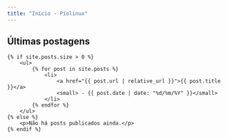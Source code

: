 ```yaml
---
title: "Início - Piolinux"
---
```

<!--
    Removida a tag <main> e a tag <h>
    para evitar duplicações e erros de HTML.
-->

<section>
    <h2>Últimas postagens</h2>

    {% if site.posts.size > 0 %}
        <ul>
            {% for post in site.posts %}
                <li>
                    <a href="{{ post.url | relative_url }}">{{ post.title }}</a>
                    <small> - {{ post.date | date: "%d/%m/%Y" }}</small>
                </li>
            {% endfor %}
        </ul>
    {% else %}
        <p>Não há posts publicados ainda.</p>
    {% endif %}
</section>
